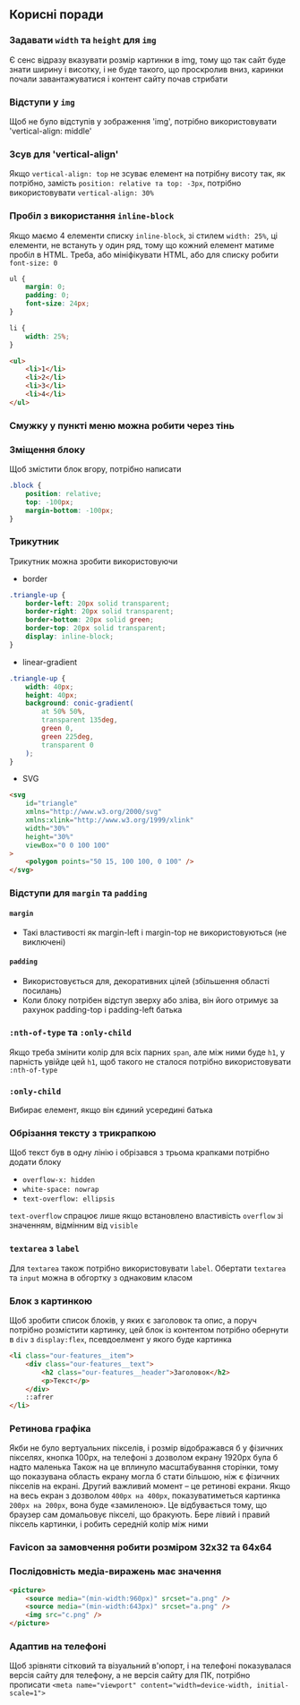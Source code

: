 ## Корисні поради

### Задавати `width` та `height` для `img`

Є сенс відразу вказувати розмір картинки в img, тому що так сайт буде знати ширину і висотку, і не буде такого, що проскролив вниз, каринки почали завантажуватися і контент сайту почав стрибати

### Відступи у `img`

Щоб не було відступів у зображення 'img', потрібно використовувати 'vertical-align: middle'

### Зсув для 'vertical-align'

Якщо `vertical-align: top` не зсуває елемент на потрібну висоту так, як потрібно, замість `position: relative та top: -3px`, потрібно використовувати `vertical-align: 30%`

### Пробіл з використання `inline-block`

Якщо маємо 4 елементи списку `inline-block`, зі стилем `width: 25%`, ці елементи, не встануть у один ряд, тому що кожний елемент матиме пробіл в HTML. Треба, або мініфікувати HTML, або для списку робити `font-size: 0`

```css
ul {
    margin: 0;
    padding: 0;
    font-size: 24px;
}

li {
    width: 25%;
}
```

```html
<ul>
    <li>1</li>
    <li>2</li>
    <li>3</li>
    <li>4</li>
</ul>
```

### Смужку у пункті меню можна робити через тінь

### Зміщення блоку

Щоб змістити блок вгору, потрібно написати

```css
.block {
    position: relative;
    top: -100px;
    margin-bottom: -100px;
}
```

### Трикутник

Трикутник можна зробити використовуючи

-   border

```css
.triangle-up {
    border-left: 20px solid transparent;
    border-right: 20px solid transparent;
    border-bottom: 20px solid green;
    border-top: 20px solid transparent;
    display: inline-block;
}
```

-   linear-gradient

```css
.triangle-up {
    width: 40px;
    height: 40px;
    background: conic-gradient(
        at 50% 50%,
        transparent 135deg,
        green 0,
        green 225deg,
        transparent 0
    );
}
```

-   SVG

```html
<svg
    id="triangle"
    xmlns="http://www.w3.org/2000/svg"
    xmlns:xlink="http://www.w3.org/1999/xlink"
    width="30%"
    height="30%"
    viewBox="0 0 100 100"
>
    <polygon points="50 15, 100 100, 0 100" />
</svg>
```

### Відступи для `margin` та `padding`

#### `margin`

-   Такі властивості як margin-left і margin-top не використовуються (не виключені)

#### `padding`

-   Використовується для, декоративних цілей (збільшення області посилань)
-   Коли блоку потрібен відступ зверху або зліва, він його отримує за рахунок padding-top і padding-left батька

### `:nth-of-type` та `:only-child`

Якщо треба змінити колір для всіх парних `span`, але між ними буде `h1`, у парність увійде цей `h1`, щоб такого не сталося потрібно використовувати
`:nth-of-type`

### `:only-child`

Вибирає елемент, якщо він єдиний усередині батька

### Обрізання тексту з трикрапкою

Щоб текст був в одну лінію і обрізався з трьома крапками потрібно додати блоку

-   `overflow-x: hidden`
-   `white-space: nowrap`
-   `text-overflow: ellipsis`

`text-overflow` спрацює лише якщо встановлено властивість `overflow` зі значенням, відмінним від `visible`

### `textarea` з `label`

Для `textarea` також потрібно використовувати `label`. Обертати `textarea` та `input` можна в обгортку з однаковим класом

### Блок з картинкою

Щоб зробити список блоків, у яких є заголовок та опис, а поруч потрібно розмістити картинку, цей блок із контентом потрібно
обернути в `div` з `display:flex`, псевдоелмент у якого буде картинка

```html
<li class="our-features__item">
    <div class="our-features__text">
        <h2 class="our-features__header">Заголовок</h2>
        <p>Текст</p>
    </div>
    ::afrer
</li>
```

### Ретинова графіка

Якби не було вертуальних пікселів, і розмір відображався б у фізичних пікселях, кнопка 100рх, на телефоні з дозволом екрану 1920рх була б надто маленька Також на це вплинуло масштабування сторінки, тому що показувана область екрану могла б стати більшою, ніж є фізичних пікселів на екрані. Другий важливий момент – це ретинові екрани. Якщо на весь екран з дозволом `400px на 400px`, показуватиметься картинка `200рх на 200рх`, вона буде «замиленою». Це відбувається тому, що браузер сам домальовує пікселі, що бракують. Бере лівий і правий піксель картинки, і робить середній колір між ними

### Favicon за замовчення робити розміром 32x32 та 64x64

### Послідовність медіа-виражень має значення

```html
<picture>
    <source media="(min-width:960px)" srcset="a.png" />
    <source media="(min-width:643px)" srcset="a.png" />
    <img src="c.png" />
</picture>
```

### Адаптив на телефоні

Щоб зрівняти сітковий та візуальний в'юпорт, і на телефоні показувалася версія сайту для телефону, а не версія сайту для ПК, потрібно прописати `<meta name="viewport" content="width=device-width, initial-scale=1">`
